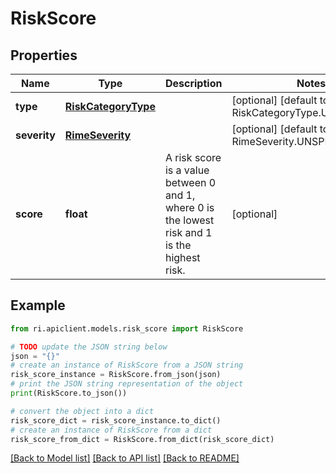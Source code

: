 # RiskScore


## Properties

Name | Type | Description | Notes
------------ | ------------- | ------------- | -------------
**type** | [**RiskCategoryType**](RiskCategoryType.md) |  | [optional] [default to RiskCategoryType.UNSPECIFIED]
**severity** | [**RimeSeverity**](RimeSeverity.md) |  | [optional] [default to RimeSeverity.UNSPECIFIED]
**score** | **float** | A risk score is a value between 0 and 1, where 0 is the lowest risk and 1 is the highest risk. | [optional] 

## Example

```python
from ri.apiclient.models.risk_score import RiskScore

# TODO update the JSON string below
json = "{}"
# create an instance of RiskScore from a JSON string
risk_score_instance = RiskScore.from_json(json)
# print the JSON string representation of the object
print(RiskScore.to_json())

# convert the object into a dict
risk_score_dict = risk_score_instance.to_dict()
# create an instance of RiskScore from a dict
risk_score_from_dict = RiskScore.from_dict(risk_score_dict)
```
[[Back to Model list]](../README.md#documentation-for-models) [[Back to API list]](../README.md#documentation-for-api-endpoints) [[Back to README]](../README.md)

